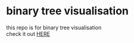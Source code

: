 # binary tree visualisation

this repo is for binary tree visualisation <br />
check it out [HERE](https://ayushmantripathy.github.io/binary_tree_visualisation/)
